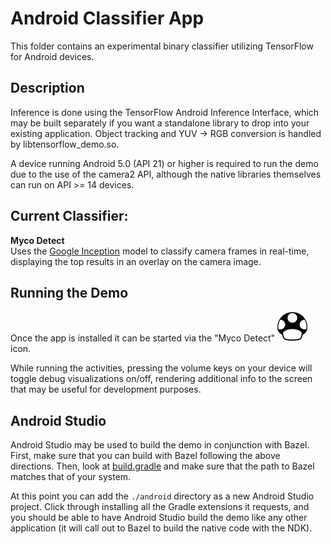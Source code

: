 # Android Classifier App

This folder contains an experimental binary classifier utilizing TensorFlow for Android
devices.

## Description

Inference is done using the TensorFlow Android Inference Interface,
which may be built separately if you want a standalone library to drop into your
existing application. Object tracking and YUV -> RGB conversion is handled by
libtensorflow_demo.so.

A device running Android 5.0 (API 21) or higher is required to run the demo due
to the use of the camera2 API, although the native libraries themselves can run
on API >= 14 devices.

## Current Classifier:

__Myco Detect__  
Uses the [Google Inception](https://arxiv.org/abs/1409.4842)
model to classify camera frames in real-time, displaying the top results
in an overlay on the camera image.

## Running the Demo

Once the app is installed it can be started via the "Myco Detect" ![Myco Detect](./res/drawable-mdpi/ic_launcher.png) icon.

While running the activities, pressing the volume keys on your device will
toggle debug visualizations on/off, rendering additional info to the screen
that may be useful for development purposes.

## Android Studio

Android Studio may be used to build the demo in conjunction with Bazel. First,
make sure that you can build with Bazel following the above directions. Then,
look at [build.gradle](build.gradle) and make sure that the path to Bazel
matches that of your system.

At this point you can add the `./android` directory as a new
Android Studio project. Click through installing all the Gradle extensions it
requests, and you should be able to have Android Studio build the demo like any
other application (it will call out to Bazel to build the native code with the
NDK).